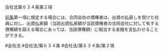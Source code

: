 会社法第６３４条第２項

[前条](会社法＿＿＿＿第６３３条第１項)第一項に規定する場合には、合同会社の債権者は、出資の払戻しを受けた社員に対し、出資払戻額（当該出資払戻額が当該債権者の合同会社に対して有する債権額を超える場合にあっては、当該債権額）に相当する金銭を支払わせることができる。

#会社法
#会社法/第６３４条
#会社法/第６３４条/第２項
